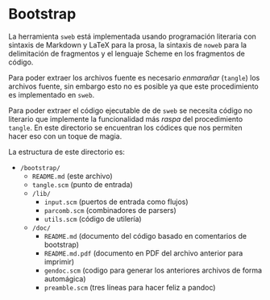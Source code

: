 # Bootstrap

La herramienta `sweb` está implementada usando programación literaria con sintaxis de Markdown y LaTeX para la prosa, la sintaxis de `noweb` para la delimitación de fragmentos y el lenguaje Scheme en los fragmentos de código.

Para poder extraer los archivos fuente es necesario *enmarañar* (`tangle`) los archivos fuente, sin embargo esto no es posible ya que este procedimiento es implementado en `sweb`.

Para poder extraer el código ejecutable de de `sweb` se necesita código no literario que implemente la funcionalidad más *raspa* del procedimiento `tangle`. En este directorio se encuentran los códices que nos permiten hacer eso con un toque de magia.

La estructura de este directorio es:

- `/bootstrap/`
  - `README.md` (este archivo)
  - `tangle.scm` (punto de entrada)
  - `/lib/`
    - `input.scm` (puertos de entrada como flujos)
    - `parcomb.scm` (combinadores de parsers)
    - `utils.scm` (código de utilería)
  - `/doc/`
    - `README.md` (documento del código basado en comentarios de bootstrap)
    - `README.md.pdf` (documento en PDF del archivo anterior para imprimir)
    - `gendoc.scm` (codigo para generar los anteriores archivos de forma automágica)
    - `preamble.scm` (tres líneas para hacer feliz a pandoc)
